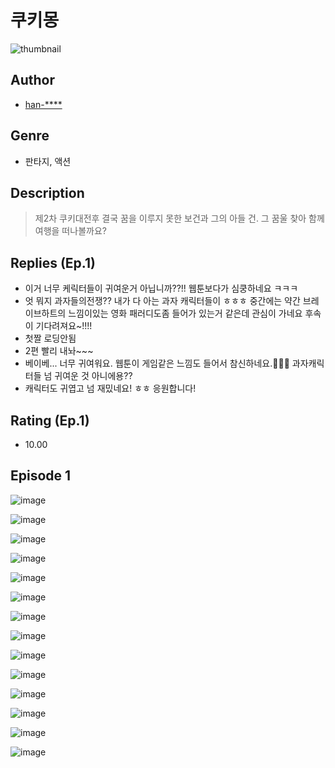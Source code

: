 # 쿠키몽
![thumbnail](https://image-comic.pstatic.net/user_contents_data/challenge_comic/2023/05/25/367135/upload_4122262817995121201_480x623.jpeg)

## Author
- [han-****](https://comic.naver.com/artistTitle?id=367135)

## Genre
- 판타지, 액션

## Description
> 제2차 쿠키대전후 결국 꿈을 이루지 못한 보건과 그의 아들 건. 그 꿈울 찾아 함께 여행을 떠나볼까요?

## Replies (Ep.1)
- 이거 너무 케릭터들이 귀여운거 아닙니까??!! 웹툰보다가 심쿵하네요 ㅋㅋㅋ
- 엇 뭐지 과자들의전쟁?? 내가 다 아는 과자 캐릭터들이 ㅎㅎㅎ 중간에는 약간 브레이브하트의 느낌이있는 영화 패러디도좀 들어가 있는거 같은데 관심이 가네요 후속이 기다려져요~!!!!
- 첫짤 로딩안됨
- 2편 빨리 내놔~~~
- 베이베... 너무 귀여워요. 웹툰이 게임같은 느낌도 들어서 참신하네요.🤩✨✨ 과자캐릭터들 넘 귀여운 것 아니에용??
- 캐릭터도 귀엽고 넘 재밌네요! ㅎㅎ 응원합니다!

## Rating (Ep.1)
- 10.00

## Episode 1
![image](https://image-comic.pstatic.net/user_contents_data/challenge_comic/2023/05/25/367135/upload_7004001430515495265.jpeg)

![image](https://image-comic.pstatic.net/user_contents_data/challenge_comic/2023/05/25/367135/upload_7076112020893349941.jpeg)

![image](https://image-comic.pstatic.net/user_contents_data/challenge_comic/2023/05/25/367135/upload_7306308863332005220.jpeg)

![image](https://image-comic.pstatic.net/user_contents_data/challenge_comic/2023/05/25/367135/upload_4049918273598808931.jpeg)

![image](https://image-comic.pstatic.net/user_contents_data/challenge_comic/2023/05/25/367135/upload_3846464830268585314.jpeg)

![image](https://image-comic.pstatic.net/user_contents_data/challenge_comic/2023/05/25/367135/upload_4063432559171941476.jpeg)

![image](https://image-comic.pstatic.net/user_contents_data/challenge_comic/2023/05/25/367135/upload_7220502970770023524.jpeg)

![image](https://image-comic.pstatic.net/user_contents_data/challenge_comic/2023/05/25/367135/upload_7017560633598161974.jpeg)

![image](https://image-comic.pstatic.net/user_contents_data/challenge_comic/2023/05/25/367135/upload_7233968681202693217.jpeg)

![image](https://image-comic.pstatic.net/user_contents_data/challenge_comic/2023/05/25/367135/upload_4135201866398576953.jpeg)

![image](https://image-comic.pstatic.net/user_contents_data/challenge_comic/2023/05/25/367135/upload_3832620677399065958.jpeg)

![image](https://image-comic.pstatic.net/user_contents_data/challenge_comic/2023/05/25/367135/upload_3544674177932996965.jpeg)

![image](https://image-comic.pstatic.net/user_contents_data/challenge_comic/2023/05/25/367135/upload_3630798922914804322.jpeg)

![image](https://image-comic.pstatic.net/user_contents_data/challenge_comic/2023/05/25/367135/upload_7077749000433066595.jpeg)
